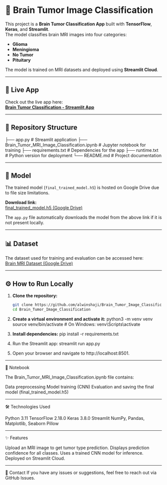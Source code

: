 # 🧠 Brain Tumor Image Classification

This project is a **Brain Tumor Classification App** built with **TensorFlow**, **Keras**, and **Streamlit**.  
The model classifies brain MRI images into four categories:

- **Glioma**  
- **Meningioma**  
- **No Tumor**  
- **Pituitary**

The model is trained on MRI datasets and deployed using **Streamlit Cloud**.

---

## 🚀 Live App
Check out the live app here:  
**[Brain Tumor Classification - Streamlit App](https://braintumorimageclassification.streamlit.app)**

---

## 📂 Repository Structure

├── app.py # Streamlit application
├── Brain_Tumor_MRI_Image_Classification.ipynb # Jupyter notebook for training
├── requirements.txt # Dependencies for the app
├── runtime.txt # Python version for deployment
└── README.md # Project documentation


---

## 🧩 Model
The trained model (`final_trained_model.h5`) is hosted on Google Drive due to file size limitations.

**Download link:**  
[final_trained_model.h5 (Google Drive)](https://drive.google.com/file/d/1otdiwo82KkKWNMebhTI7BUDQf55-mB4H/view?usp=drive_link)

The `app.py` file automatically downloads the model from the above link if it is not present locally.

---

## 📊 Dataset
The dataset used for training and evaluation can be accessed here:  
[Brain MRI Dataset (Google Drive)](https://drive.google.com/drive/folders/1C9ww4JnZ2sh22I-hbt45OR16o4ljGxju?usp=sharing)

---

## ⚙️ How to Run Locally

1. **Clone the repository:**
   ```bash
   git clone https://github.com/alwinshaji/Brain_Tumor_Image_Classification.git
   cd Brain_Tumor_Image_Classification

2. **Create a virtual environment and activate it:**
   python3 -m venv venv
   source venv/bin/activate   # On Windows: venv\Scripts\activate

3. **Install dependencies:**
   pip install -r requirements.txt

4. Run the Streamlit app:
   streamlit run app.py

5. Open your browser and navigate to http://localhost:8501.

---

📒 Notebook

The Brain_Tumor_MRI_Image_Classification.ipynb file contains:

Data preprocessing
Model training (CNN)
Evaluation and saving the final model (final_trained_model.h5)

---

🛠 Technologies Used

Python 3.11
TensorFlow 2.18.0
Keras 3.8.0
Streamlit
NumPy, Pandas, Matplotlib, Seaborn
Pillow

---

✨ Features

Upload an MRI image to get tumor type prediction.
Displays prediction confidence for all classes.
Uses a trained CNN model for inference.
Deployed on Streamlit Cloud.

---

📧 Contact
If you have any issues or suggestions, feel free to reach out via GitHub Issues.











   


